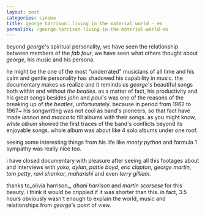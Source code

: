 ```yaml
---
layout: post
categories: cinema
title: george harrison: living in the material world - en
permalink: /george-harrison-living-in-the-material-world-en
---
```

beyond _george_'s spiritual personality, we have seen the relationship between members of the _fab four_, we have seen what others thought about _george_, his music and his persona. 

he might be the one of the most "underrated" musicians of all time and his calm and gentle personality has shadowed his capability in music. the documentary makes us realize and it reminds us _george_'s beautiful songs both within and without _the beatles_. as a matter of fact, his productivity and his great songs besides _john_ and _paul_'s was one of the reasons of the breaking up of _the beatles_, unfortunately. because in period from 1962 to 1967~ his songwriting was not cool as band's pioneers, so that fact have made _lennon_ and _macca_ to fill albums with their songs. as you might know, _white album_ showed the first traces of the band's conflicts beyond its enjoyable songs. whole album was about like 4 solo albums under one roof.

seeing some interesting things from his life like _monty python_ and formula 1 sympathy was really nice too. 

i have closed documentary with pleasure after seeing all this footages about and interviews with _yoko_, _dylan_, _pattie boyd_, _eric clapton_, _george martin_, _tom petty_, _ravi shankar_, _maharishi_ and even _terry gilliam_.

thanks to_olivia harrison_, _dhani harrison_ and _martin scorsese_ for this beauty. i think it would be crippled if it was shorter than this. in fact, 3.5 hours obviously wasn't enough to explain the world, music and relationships from _george_'s point of view.
